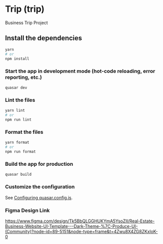 # Trip (trip)

Business Trip Project

## Install the dependencies

```bash
yarn
# or
npm install
```

### Start the app in development mode (hot-code reloading, error reporting, etc.)

```bash
quasar dev
```

### Lint the files

```bash
yarn lint
# or
npm run lint
```

### Format the files

```bash
yarn format
# or
npm run format
```

### Build the app for production

```bash
quasar build
```

### Customize the configuration

See [Configuring quasar.config.js](https://v2.quasar.dev/quasar-cli-vite/quasar-config-js).

### Figma Design Link

https://www.figma.com/design/Tk5BbQLGGHUKYmA5YsoZII/Real-Estate-Business-Website-UI-Template---Dark-Theme-%7C-Produce-UI-(Community)?node-id=89-5151&node-type=frame&t=4Zwu8X4ZG8ZKxloK-0
